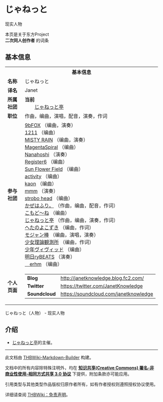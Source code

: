 # じゃねっと

<!-- source html: G:\repos\THBWiki-Markdown-Builder\THBWikiMarkdown\Temp\main\2\26\ns0%3A%E3%81%98%E3%82%83%E3%81%AD%E3%81%A3%E3%81%A8.html -->

现实人物

本页是关于东方Project  
 **二次同人创作者** 的词条

## 基本信息

<table><tbody><tr><th colspan="3">基本信息</th></tr><tr><td class="label"><b>名称</b></td><td> じゃねっと </td></tr><tr><td class="label"><b>译名</b></td><td>Janet</td></tr><tr><td class="label"><b>所属社团</b></td><td><b>当前</b><div style="margin-left:2em;"><a href="./じゃねっと亭.md" title="じゃねっと亭">じゃねっと亭</a></div></td></tr><tr><td class="label"><b>职位</b></td><td>作曲，编曲，演唱，配音，演奏，作词</td></tr><tr><td class="label"><b>参与社团</b></td><td><a href="./9bFOX.md" title="9bFOX">9bFOX</a> （编曲，演奏）<br><a href="./1211.md" title="1211">1211</a> （编曲）<br><a href="./MISTY_RAIN.md" title="MISTY RAIN">MISTY RAIN</a> （编曲，演奏）<br><a href="./MagentaSpiral.md" title="MagentaSpiral">MagentaSpiral</a> （编曲）<br><a href="./Nanahoshi.md" title="Nanahoshi">Nanahoshi</a> （演奏）<br><a href="./Register6.md" title="Register6">Register6</a> （编曲）<br><a href="./Sun_Flower_Field.md" title="Sun Flower Field">Sun Flower Field</a> （编曲）<br><a href="./activity.md" title="activity">activity</a> （编曲）<br><a href="/index.php?title=kaon&amp;action=edit&amp;redlink=1" class="new" title="kaon（页面不存在）">kaon</a> （编曲）<br><a href="./mmm.md" title="mmm">mmm</a> （演奏）<br><a href="./strobo_head.md" title="strobo head">strobo head</a> （编曲）<br><a href="./かぜはふり。.md" title="かぜはふり。">かぜはふり。</a> （作曲，编曲，配音，作词）<br><a href="./こもど～ね.md" title="こもど～ね">こもど～ね</a> （编曲）<br><a href="./じゃねっと亭.md" title="じゃねっと亭">じゃねっと亭</a> （作曲，编曲，演奏，作词）<br><a href="./へたのよこずき.md" title="へたのよこずき">へたのよこずき</a> （编曲，作词）<br><a href="./モジャン棒.md" title="モジャン棒">モジャン棒</a> （编曲，演唱，演奏）<br><a href="./少女理論観測所.md" title="少女理論観測所">少女理論観測所</a> （编曲，作词）<br><a href="./少年ヴィヴィッド.md" title="少年ヴィヴィッド">少年ヴィヴィッド</a> （编曲）<br><a href="./明日ryBEATS.md" title="明日ryBEATS">明日ryBEATS</a> （演奏）<br><a href="./＿erhm.md" title="＿erhm">＿erhm</a> （编曲）</td></tr><tr><td class="label"><b>个人页面</b></td><td><table border="0" cellspacing="0" cellpadding="0"><tbody><tr><td><b>Blog</b></td><td><a rel="nofollow" class="external free" href="http://janetknowledge.blog.fc2.com/">http://janetknowledge.blog.fc2.com/</a></td></tr><tr><td><b>Twitter</b></td><td><a rel="nofollow" class="external free" href="https://twitter.com/JanetKnowledge">https://twitter.com/JanetKnowledge</a></td></tr><tr><td><b>Soundcloud</b></td><td><a rel="nofollow" class="external free" href="https://soundcloud.com/janetknowledge">https://soundcloud.com/janetknowledge</a></td></tr></tbody></table></td></tr></tbody></table>

じゃねっと（人物） - 现实人物

## 介绍
- [じゃねっと亭](./じゃねっと亭.md)的主催。





---

此文档由 [THBWiki-Markdown-Builder](https://github.com/Delsin-Yu/THBWiki-Markdown-Builder) 构建。

文档中的所有内容除特殊注明外，均在 [**知识共享(Creative Commons) 署名-非商业性使用-相同方式共享 3.0 协议**](https://creativecommons.org/licenses/by-sa/3.0/deed.zh-hans) 下提供，附加条款亦可能应用。

引用类型与其他类型作品版权归原作者所有，如有作者授权则遵照授权协议使用。

详细请查阅 [THBWiki：免责声明](https://thbwiki.cc/THBWiki:%E5%85%8D%E8%B4%A3%E5%A3%B0%E6%98%8E)。

